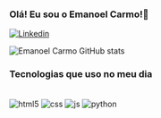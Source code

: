 
### Olá! Eu sou o Emanoel Carmo!👋

[![Linkedin](https://img.shields.io/badge/LinkedIn-0077B5?style=for-the-badge&logo=linkedin&logoColor=white)](https://www.linkedin.com/feed/)

![Emanoel Carmo GitHub stats](https://github-readme-stats.vercel.app/api?username=carmoemanoel&show_icons=true&theme=dracula)

### Tecnologias que uso no meu dia 

<div style="display: inline_block"><br/>
    <img align="center" alt="html5" src="https://img.shields.io/badge/HTML5-E34F26?style=for-the-badge&logo=html5&logoColor=white"/>
    <img align="center" alt="css" src="https://img.shields.io/badge/CSS3-1572B6?style=for-the-badge&logo=css3&logoColor=white"/>
     <img align="center" alt="js" src="https://img.shields.io/badge/JavaScript-F7DF1E?style=for-the-badge&logo=javascript&logoColor=black"/>
     <img align="center" alt="python" src="https://img.shields.io/badge/Python-14354C?style=for-the-badge&logo=python&logoColor=white"/>
</div>

